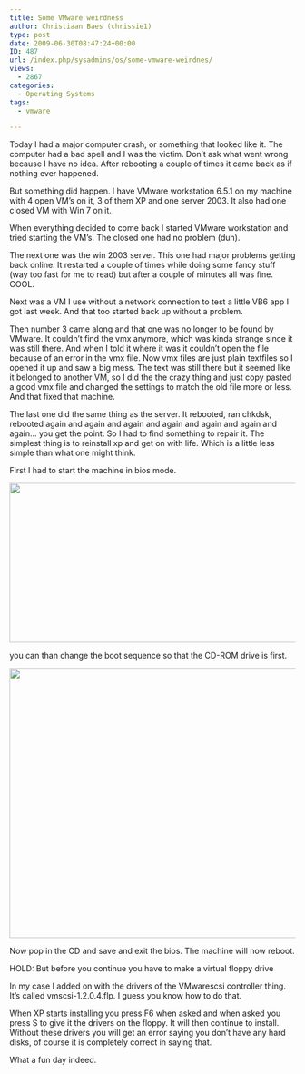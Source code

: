 ```yaml
---
title: Some VMware weirdness
author: Christiaan Baes (chrissie1)
type: post
date: 2009-06-30T08:47:24+00:00
ID: 487
url: /index.php/sysadmins/os/some-vmware-weirdnes/
views:
  - 2867
categories:
  - Operating Systems
tags:
  - vmware

---
```

Today I had a major computer crash, or something that looked like it. The computer had a bad spell and I was the victim. Don&#8217;t ask what went wrong because I have no idea. After rebooting a couple of times it came back as if nothing ever happened.

But something did happen. I have VMware workstation 6.5.1 on my machine with 4 open VM&#8217;s on it, 3 of them XP and one server 2003. It also had one closed VM with Win 7 on it. 

When everything decided to come back I started VMware workstation and tried starting the VM&#8217;s. The closed one had no problem (duh).

The next one was the win 2003 server. This one had major problems getting back online. It restarted a couple of times while doing some fancy stuff (way too fast for me to read) but after a couple of minutes all was fine. COOL.

Next was a VM I use without a network connection to test a little VB6 app I got last week. And that too started back up without a problem.

Then number 3 came along and that one was no longer to be found by VMware. It couldn&#8217;t find the vmx anymore, which was kinda strange since it was still there. And when I told it where it was it couldn&#8217;t open the file because of an error in the vmx file. Now vmx files are just plain textfiles so I opened it up and saw a big mess. The text was still there but it seemed like it belonged to another VM, so I did the the crazy thing and just copy pasted a good vmx file and changed the settings to match the old file more or less. And that fixed that machine.

The last one did the same thing as the server. It rebooted, ran chkdsk, rebooted again and again and again and again and again and again and again&#8230; you get the point. So I had to find something to repair it. The simplest thing is to reinstall xp and get on with life. Which is a little less simple than what one might think.
  
First I had to start the machine in bios mode.

<div class="image_block">
  <img src="/wp-content/uploads/blogs/SysAdmins/vmwarepowerontobios.png" alt="" title="" width="569" height="281" />
</div>

you can than change the boot sequence so that the CD-ROM drive is first.

<div class="image_block">
  <img src="/wp-content/uploads/blogs/SysAdmins/vmwarebios.png" alt="" title="" width="640" height="475" />
</div>

Now pop in the CD and save and exit the bios. The machine will now reboot.

HOLD: But before you continue you have to make a virtual floppy drive
  
In my case I added on with the drivers of the VMwarescsi controller thing. It&#8217;s called vmscsi-1.2.0.4.flp. I guess you know how to do that.

When XP starts installing you press F6 when asked and when asked you press S to give it the drivers on the floppy. It will then continue to install. Without these drivers you will get an error saying you don&#8217;t have any hard disks, of course it is completely correct in saying that. 

What a fun day indeed.